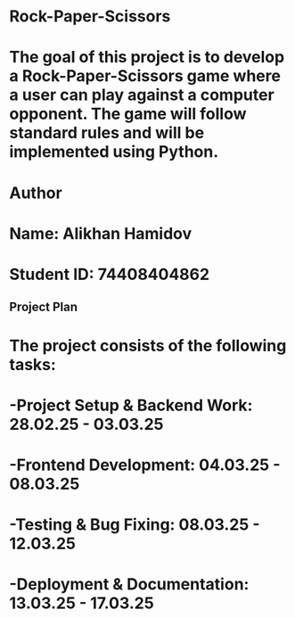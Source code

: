 # Rock-Paper-Scissors
# The goal of this project is to develop a Rock-Paper-Scissors game where a user can play against a computer opponent. The game will follow standard rules and will be implemented using Python.
# Author  
# Name: Alikhan Hamidov  
# Student ID: 74408404862
## Project Plan  
# The project consists of the following tasks:
# -Project Setup & Backend Work: 28.02.25 - 03.03.25
# -Frontend Development: 04.03.25 - 08.03.25
# -Testing & Bug Fixing:  08.03.25 - 12.03.25
# -Deployment & Documentation: 13.03.25 - 17.03.25
